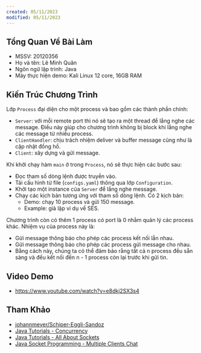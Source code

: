 ```yaml
---
created: 05/11/2023
modified: 05/11/2023
---
```


## Tổng Quan Về Bài Làm

- MSSV: 20120356
- Họ và tên: Lê Minh Quân
- Ngôn ngữ lập trình: Java
- Máy thực hiện demo: Kali Linux 12 core, 16GB RAM

## Kiến Trúc Chương Trình

Lớp `Process` đại diện cho một process và bao gồm các thành phần chính:
- `Server`: với mỗi remote port thì nó sẽ tạo ra một thread để lắng nghe các message. Điều này giúp cho chương trình không bị block khi lắng nghe các message từ nhiều process.
- `ClientHandler`: chịu trách nhiệm deliver và buffer message cũng như là cập nhật đồng hồ.
- `Client`: xây dựng và gửi message.

Khi khởi chạy hàm `main` ở trong `Process`, nó sẽ thực hiện các bước sau:
- Đọc tham số dòng lệnh được truyền vào.
- Tải cấu hình từ file (`configs.yaml`) thông qua lớp `Configuration`.
- Khởi tạo một instance của `Server` để lắng nghe message.
- Chạy các kịch bản tương ứng với tham số dòng lệnh. Có 2 kịch bản:
	- Demo: chạy 10 process và gửi 150 message.
	- Example: giả lập ví dụ về SES.

Chương trình còn có thêm 1 process có port là 0 nhằm quản lý các process khác. Nhiệm vụ của process này là:
- Gửi message thông báo cho phép các process kết nối lẫn nhau.
- Gửi message thông báo cho phép các process gửi message cho nhau.
- Bằng cách này, chúng ta có thể đảm bảo rằng tất cả n process đều sẵn sàng và đều kết nối đến n - 1 process còn lại trước khi gửi tin.

## Video Demo

- https://www.youtube.com/watch?v=e8dkj2SX3s4

## Tham Khảo

- [johannmeyer/Schiper-Eggli-Sandoz](https://github.com/johannmeyer/Schiper-Eggli-Sandoz)
- [Java Tutorials - Concurrency](https://docs.oracle.com/javase/tutorial/essential/concurrency/index.html)
- [Java Tutorials - All About Sockets](https://docs.oracle.com/javase/tutorial/networking/sockets/index.html)
- [Java Socket Programming - Multiple Clients Chat](https://www.youtube.com/watch?v=gLfuZrrfKes&si=YCxMnrDcvwxOykcC)
